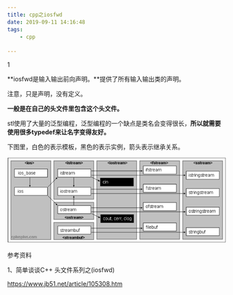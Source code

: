 ```yaml
---
title: cpp之iosfwd
date: 2019-09-11 14:16:48
tags:
	- cpp

---
```


1

**iosfwd是输入输出前向声明。**提供了所有输入输出类的声明。

注意，只是声明，没有定义。

**一般是在自己的头文件里包含这个头文件。**

stl使用了大量的泛型编程，泛型编程的一个缺点是类名会变得很长，**所以就需要使用很多typedef来让名字变得友好。**

下图里，白色的表示模板，黑色的表示实例，箭头表示继承关系。

![img](../images/random_name/201702121155231.png)







参考资料

1、简单谈谈C++ 头文件系列之(iosfwd)

https://www.jb51.net/article/105308.htm